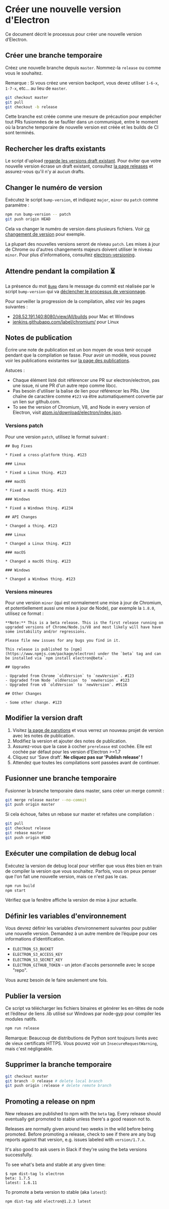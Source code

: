 # Créer une nouvelle version d'Electron

Ce document décrit le processus pour créer une nouvelle version d’Electron.

## Créer une branche temporaire

Créez une nouvelle branche depuis `master`. Nommez-la `release` ou comme vous le souhaitez.

Remarque : Si vous créez une version backport, vous devez utiliser `1-6-x`, `1-7-x`, etc... au lieu de `master`.

```sh
git checkout master
git pull
git checkout -b release
```

Cette branche est créée comme une mesure de précaution pour empêcher tout PRs fusionnées de se faufiler dans un communiqué, entre le moment où la branche temporaire de nouvelle version est créée et les builds de CI sont terminés.

## Rechercher les drafts existants

Le script d'upload [regarde les versions draft existant](https://github.com/electron/electron/blob/7961a97d7ddbed657c6c867cc8426e02c236c077/script/upload.py#L173-L181). Pour éviter que votre nouvelle version écrase un draft existant, consultez [la page releases](https://github.com/electron/electron/releases) et assurez-vous qu'il n'y ai aucun drafts.

## Changer le numéro de version

Exécutez le script `bump-version`, et indiquez `major`, `minor` ou `patch` comme paramètre :

```sh
npm run bump-version -- patch
git push origin HEAD
```

Cela va changer le numéro de version dans plusieurs fichiers. Voir [ce changement de version](https://github.com/electron/electron/commit/78ec1b8f89b3886b856377a1756a51617bc33f5a) pour exemple.

La plupart des nouvelles versions seront de niveau `patch`. Les mises à jour de Chrome ou d'autres changements majeurs doivent utiliser le niveau `minor`. Pour plus d’informations, consultez [electron-versioning](/docs/tutorial/electron-versioning.md).

## Attendre pendant la compilation :hourglass_flowing_sand:

La présence du mot [`Bump`](https://github.com/electron/electron/blob/7961a97d7ddbed657c6c867cc8426e02c236c077/script/cibuild-linux#L3-L6) dans le message du commit est réalisée par le script `bump-version` qui va [déclencher le processus de versionnage](https://github.com/electron/electron/blob/7961a97d7ddbed657c6c867cc8426e02c236c077/script/cibuild#L82-L96).

Pour surveiller la progression de la compilation, allez voir les pages suivantes :

- [208.52.191.140:8080/view/All/builds](http://208.52.191.140:8080/view/All/builds) pour Mac et Windows
- [jenkins.githubapp.com/label/chromium/](https://jenkins.githubapp.com/label/chromium/) pour Linux

## Notes de publication

Écrire une note de publication est un bon moyen de vous tenir occupé pendant que la compilation se fasse. Pour avoir un modèle, vous pouvez voir les publications existantes sur [la page des publications](https://github.com/electron/electron/releases).

Astuces :

- Chaque élément listé doit référencer une PR sur electron/electron, pas une issue, ni une PR d'un autre repo comme libcc.
- Pas besoin d'utiliser la balise de lien pour référencer les PRs. Une chaîne de caractère comme `#123` va être automatiquement convertie par un lien sur github.com.
- To see the version of Chromium, V8, and Node in every version of Electron, visit [atom.io/download/electron/index.json](https://atom.io/download/electron/index.json).

### Versions patch

Pour une version `patch`, utilisez le format suivant :

    ## Bug Fixes
    
    * Fixed a cross-platform thing. #123
    
    ### Linux
    
    * Fixed a Linux thing. #123
    
    ### macOS
    
    * Fixed a macOS thing. #123
    
    ### Windows
    
    * Fixed a Windows thing. #1234
    
    ## API Changes
    
    * Changed a thing. #123
    
    ### Linux
    
    * Changed a Linux thing. #123
    
    ### macOS
    
    * Changed a macOS thing. #123
    
    ### Windows
    
    * Changed a Windows thing. #123
    

### Versions mineures

Pour une version `minor` (qui est normalement une mise à jour de Chromium, et potentiellement aussi une mise à jour de Node), par exemple la `1.8.0`, utilisez ce format :

    **Note:** This is a beta release. This is the first release running on upgraded versions of Chrome/Node.js/V8 and most likely will have have some instability and/or regressions.
    
    Please file new issues for any bugs you find in it.
    
    This release is published to [npm](https://www.npmjs.com/package/electron) under the `beta` tag and can be installed via `npm install electron@beta`.
    
    ## Upgrades
    
    - Upgraded from Chrome `oldVersion` to `newVersion`. #123
    - Upgraded from Node `oldVersion` to `newVersion`. #123
    - Upgraded from v8 `oldVersion` to `newVersion`. #9116
    
    ## Other Changes
    
    - Some other change. #123
    

## Modifier la version draft

1. Visitez [la page de parutions](https://github.com/electron/electron/releases) et vous verrez un nouveau projet de version avec les notes de publication.
2. Modifiez la version et ajouter des notes de publication.
3. Assurez-vous que la case à cocher `prerelease` est cochée. Elle est cochée par défaut pour les version d'Electron >=1.7
4. Cliquez sur 'Save draft'. **Ne cliquez pas sur 'Publish release' !**
5. Attendez que toutes les compilations sont passées avant de continuer. 

## Fusionner une branche temporaire

Fusionner la branche temporaire dans master, sans créer un merge commit :

```sh
git merge release master --no-commit
git push origin master
```

Si cela échoue, faites un rebase sur master et refaites une compilation :

```sh
git pull
git checkout release
git rebase master
git push origin HEAD
```

## Exécuter une compilation de debug local

Exécutez la version de debug local pour vérifier que vous êtes bien en train de compiler la version que vous souhaitez. Parfois, vous on peux penser que l'on fait une nouvelle version, mais ce n'est pas le cas.

```sh
npm run build
npm start
```

Vérifiez que la fenêtre affiche la version de mise à jour actuelle.

## Définir les variables d'environnement

Vous devrez définir les variables d’environnement suivantes pour publier une nouvelle version. Demandez à un autre membre de l’équipe pour ces informations d’identification.

- `ELECTRON_S3_BUCKET`
- `ELECTRON_S3_ACCESS_KEY`
- `ELECTRON_S3_SECRET_KEY`
- `ELECTRON_GITHUB_TOKEN` - un jeton d'accès personnelle avec le scope "repo".

Vous aurez besoin de le faire seulement une fois.

## Publier la version

Ce script va télécharger les fichiers binaires et générer les en-têtes de node et l’éditeur de liens .lib utilisé sur Windows par node-gyp pour compiler les modules natifs.

```sh
npm run release
```

Remarque: Beaucoup de distributions de Python sont toujours livrés avec de vieux certificats HTTPS. Vous pouvez voir un `InsecureRequestWarning`, mais c'est négligeable.

## Supprimer la branche temporaire

```sh
git checkout master
git branch -D release # delete local branch
git push origin :release # delete remote branch
```

## Promoting a release on npm

New releases are published to npm with the `beta` tag. Every release should eventually get promoted to stable unless there's a good reason not to.

Releases are normally given around two weeks in the wild before being promoted. Before promoting a release, check to see if there are any bug reports against that version, e.g. issues labeled with `version/1.7.x`.

It's also good to ask users in Slack if they're using the beta versions successfully.

To see what's beta and stable at any given time:

    $ npm dist-tag ls electron  
    beta: 1.7.5
    latest: 1.6.11
    

To promote a beta version to stable (aka `latest`):

    npm dist-tag add electron@1.2.3 latest